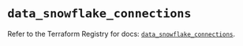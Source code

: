 # `data_snowflake_connections`

Refer to the Terraform Registry for docs: [`data_snowflake_connections`](https://registry.terraform.io/providers/snowflakedb/snowflake/2.5.0/docs/data-sources/connections).
